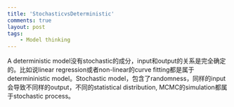 ```yaml
---
title: 'StochasticvsDeterministic'
comments: true
layout: post
tags:
    - Model thinking
---
```

A deterministic model没有stochastic的成分，input和output的关系是完全确定的。比如说linear regression或者non-linear的curve fitting都是属于determininistic model。Stochastic model，包含了randomness，同样的input会导致不同样的output，不同的statistical distribution, MCMC的simulation都属于stochastic process。
